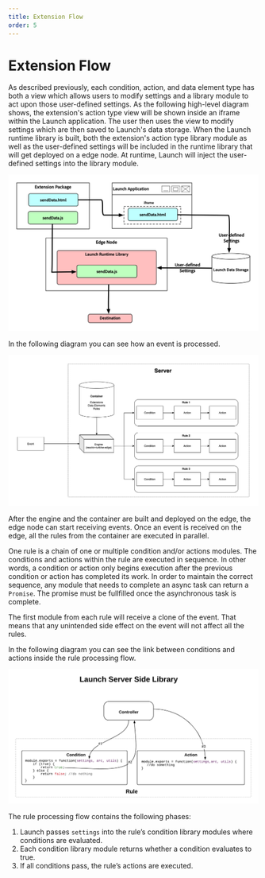 ```yaml
---
title: Extension Flow
order: 5
---
```


# Extension Flow

As described previously, each condition, action, and data element type has both a view which allows users to modify settings and a library module to act upon those user-defined settings. As the following high-level diagram shows, the extension's action type view will be shown inside an iframe within the Launch application. The user then uses the view to modify settings which are then saved to Launch's data storage. When the Launch runtime library is built, both the extension's action type library module as well as the user-defined settings will be included in the runtime library that will get deployed on a edge node. At runtime, Launch will inject the user-defined settings into the library module.

![extension flow diagram](/images/extension-flow-edge.png)

In the following diagram you can see how an event is processed.

![event flow diagram](/images/event-processing-flow-edge.png)

After the engine and the container are built and deployed on the edge, the edge node can start receiving events. Once an event is received on the edge, all the rules from the container are executed in parallel.

One rule is a chain of one or multiple condition and/or actions modules. The conditions and actions within the rule are executed in sequence. In other words, a condition or action only begins execution after the previous condition or action has completed its work. In order to maintain the correct sequence, any module that needs to complete an async task can return a `Promise`. The promise must be fullfilled once the asynchronous task is complete.

The first module from each rule will receive a clone of the event. That means that any unintended side effect on the event will not affect all the rules.

In the following diagram you can see the link between conditions and actions inside the rule processing flow.

![rule processing flow diagram](/images/rule-processing-flow-edge.png)

The rule processing flow contains the following phases:

1. Launch passes `settings` into the rule’s condition library modules where conditions are evaluated.
2. Each condition library module returns whether a condition evaluates to true.
3. If all conditions pass, the rule’s actions are executed.
